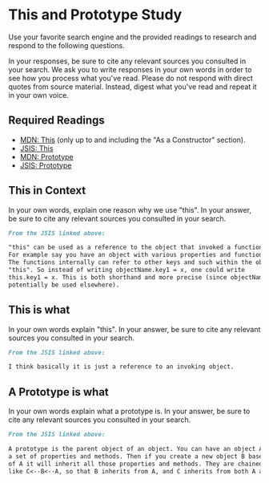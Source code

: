 # This and Prototype Study

Use your favorite search engine and the provided readings to research and
respond to the following questions.

In your responses, be sure to cite any relevant sources you consulted in your
search. We ask you to write responses in your own words in order to see how you
process what you've read. Please do not respond with direct quotes from source
material. Instead, digest what you've read and repeat it in your own voice.

## Required Readings

-   [MDN: This](https://developer.mozilla.org/en-US/docs/Web/JavaScript/Reference/Operators/this)
(only up to and including the "As a Constructor" section).
-   [JSIS: This](http://javascriptissexy.com/understand-javascripts-this-with-clarity-and-master-it/)
-   [MDN: Prototype](https://developer.mozilla.org/en-US/docs/Learn/JavaScript/Objects/Object_prototypes)
-   [JSIS: Prototype](http://javascriptissexy.com/javascript-prototype-in-plain-detailed-language/)

## This in Context

In your own words, explain one reason why we use "this". In your answer, be
sure to cite any relevant sources you consulted in your search.

```md
From the JSIS linked above:

"this" can be used as a reference to the object that invoked a function.
For example say you have an object with various properties and functions defined.
The functions internally can refer to other keys and such within the object by
"this". So instead of writing objectName.key1 = x, one could write
this.key1 = x. This is both shorthand and more precise (since objectName could
potentially be used elsewhere).

```

## This is what

In your own words explain "this".  In your answer, be
sure to cite any relevant sources you consulted in your search.

```md
From the JSIS linked above:

I think basically it is just a reference to an invoking object.


```

## A Prototype is what

In your own words explain what a prototype is.  In your answer, be
sure to cite any relevant sources you consulted in your search.

```md
From the JSIS linked above:

A prototype is the parent object of an object. You can have an object A with
a set of properties and methods. Then if you create a new object B based off
of A it will inherit all those properties and methods. They are chained together,
like C<--B<--A, so that B inherits from A, and C inherits from both A and B.

```
